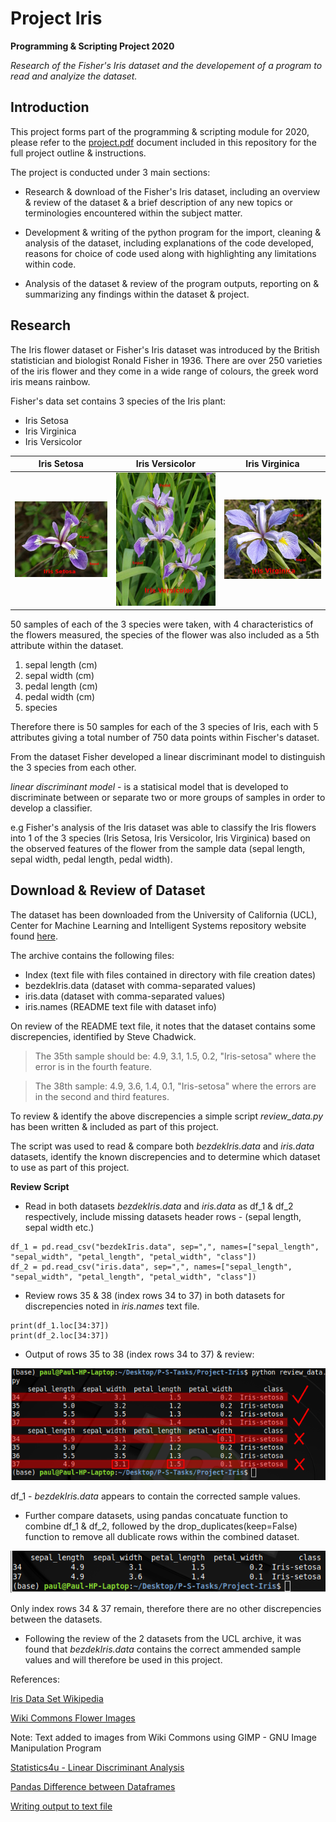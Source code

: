 # Project Iris #

**Programming & Scripting Project 2020**

*Research of the Fisher's Iris dataset and the developement of a program to read and analyize the dataset.*

## Introduction ##

This project forms part of the programming & scripting module for 2020, please refer to the [project.pdf](https://github.com/PaulSweeney89/P-S-Tasks/blob/master/Project-Iris/project.pdf) document included in this repository for the full project outline & instructions.

The project is conducted under 3 main sections:

- Research & download of the Fisher's Iris dataset, including an overview & review of the dataset & a brief description of any new topics or terminologies encountered within the subject matter.

- Development & writing of the python program for the import, cleaning & analysis of the dataset, including explanations of the code developed, reasons for choice of code used along with highlighting any limitations within code. 

- Analysis of the dataset & review of the program outputs, reporting on & summarizing any findings within the dataset & project.

## Research ##

The Iris flower dataset or Fisher's Iris dataset was introduced by the British statistician and biologist Ronald Fisher in 1936.
There are over 250 varieties of the iris flower and they come in a wide range of colours, the greek word iris means rainbow.

Fisher's data set contains 3 species of the Iris plant: 

- Iris Setosa 
- Iris Virginica 
- Iris Versicolor

| Iris Setosa | Iris Versicolor | Iris Virginica  |
|----------------------------------------|----------------------------------------|----------------------------------------|
| ![setosa](https://github.com/PaulSweeney89/P-S-Tasks/blob/master/Project-Iris/Images/Iris%20Setosa%20-%20resized.jpeg) | ![versicolor](https://github.com/PaulSweeney89/P-S-Tasks/blob/master/Project-Iris/Images/Iris%20Versicolor%20-%20resized.jpeg) | ![virginica](https://github.com/PaulSweeney89/P-S-Tasks/blob/master/Project-Iris/Images/Iris%20Virginica%20-%20resized.jpeg) |
 
50 samples of each of the 3 species were taken, with 4 characteristics of the flowers measured, the species of the flower was also included as a 5th attribute within the dataset.

1. sepal length (cm)
2. sepal width (cm)
3. pedal length (cm)
4. pedal width (cm)
5. species
 
Therefore there is 50 samples for each of the 3 species of Iris, each with 5 attributes giving a total number of 750 data points within Fischer's dataset.

From the dataset Fisher developed a linear discriminant model to distinguish the 3 species from each other.

*linear discriminant model* - is a statisical model that is developed to discriminate between or separate two or more groups of samples in order to develop a classifier.

e.g Fisher's analysis of the Iris dataset was able to classify the Iris flowers into 1 of the 3 species (Iris Setosa, Iris Versicolor, Iris Virginica) based on the observed features of the flower from the sample data (sepal length, sepal width, pedal length, pedal width). 

## Download & Review of Dataset ##

The dataset has been downloaded from the University of California (UCL), Center for Machine Learning and Intelligent Systems repository website found [here](http://archive.ics.uci.edu/ml/datasets/Iris).

The archive contains the following files:

- Index                     (text file with files contained in directory with file creation dates)
- bezdekIris.data           (dataset with comma-separated values)
- iris.data                 (dataset with comma-separated values)
- iris.names                (README text file with dataset info)

On review of the README text file, it notes that the dataset contains some discrepencies, identified by Steve Chadwick.

> The 35th sample should be: 4.9, 3.1, 1.5, 0.2, "Iris-setosa"
> where the error is in the fourth feature.

> The 38th sample: 4.9, 3.6, 1.4, 0.1, "Iris-setosa"
> where the errors are in the second and third features.

To review & identify the above discrepencies a simple script *review_data.py* has been written & included as part of this project.

The script was used to read & compare both *bezdekIris.data* and *iris.data* datasets, identify the known discrepencies and to determine which dataset to use as part of this project.

**Review Script**

- Read in both datasets *bezdekIris.data* and *iris.data* as df_1 & df_2 respectively, include missing datasets header rows - (sepal length, sepal width etc.) 
```
df_1 = pd.read_csv("bezdekIris.data", sep=",", names=["sepal_length", "sepal_width", "petal_length", "petal_width", "class"])
df_2 = pd.read_csv("iris.data", sep=",", names=["sepal_length", "sepal_width", "petal_length", "petal_width", "class"])
```
- Review rows 35 & 38 (index rows 34 to 37) in both datasets for discrepencies noted in *iris.names* text file.
```
print(df_1.loc[34:37])
print(df_2.loc[34:37])
```
- Output of rows 35 to 38 (index rows 34 to 37) & review:

![review_datasets](https://github.com/PaulSweeney89/P-S-Tasks/blob/master/Project-Iris/Images/Review%20Datasets.png)

df_1 - *bezdekIris.data* appears to contain the corrected sample values.

- Further compare datasets, using pandas concatuate function to combine df_1 & df_2, followed by the drop_duplicates(keep=False) function to remove all dublicate rows within the combined dataset.

![review_datasets_drop_dup](https://github.com/PaulSweeney89/P-S-Tasks/blob/master/Project-Iris/Images/Review%20Datasets%20-%20drop_duplicates.png)

Only index rows 34 & 37 remain, therefore there are no other discrepencies between the datasets.

- Following the review of the 2 datasets from the UCL archive, it was found that *bezdekIris.data* contains the correct ammended sample values and will therefore be used in this project. 

 














References:

[Iris Data Set Wikipedia](https://en.wikipedia.org/wiki/Iris_flower_data_set)

[Wiki Commons Flower Images](https://commons.wikimedia.org/wiki/File:Iris_versicolor_3.jpg)

Note: Text added to images from Wiki Commons using GIMP - GNU Image Manipulation Program

[Statistics4u - Linear Discriminant Analysis](http://www.statistics4u.com/fundstat_eng/cc_lda_intro.html)

[Pandas Difference between Dataframes](https://kanoki.org/2019/07/04/pandas-difference-between-two-dataframes/)

[Writing output to text file](https://stackoverflow.com/questions/7152762/how-to-redirect-print-output-to-a-file-using-python)


 
 

